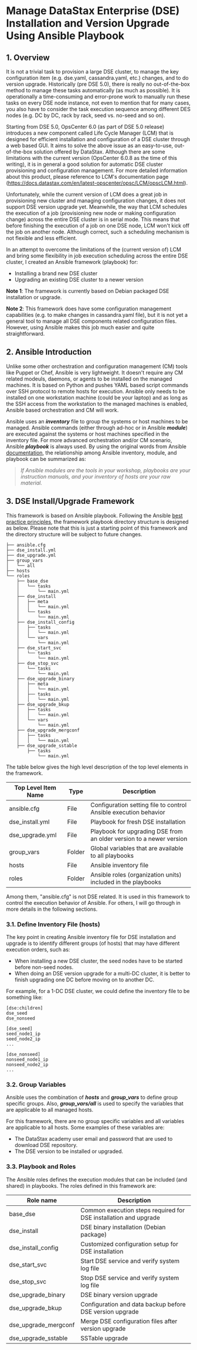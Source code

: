 # Manage DataStax Enterprise (DSE) Installation and Version Upgrade Using Ansible Playbook

## 1. Overview

It is not a trivial task to provision a large DSE cluster, to manage the key configuration item (e.g. dse.yaml, cassandra.yaml, etc.) changes, and to do version upgrade.  Historically (pre DSE 5.0), there is really no out-of-the-box method to manage these tasks automatically (as much as possible). It is operationally a time-consuming and error-prone work to manually run these tasks on every DSE node instance, not even to mention that for many cases, you also have to consider the task execution sequence among different DES nodes (e.g. DC by DC, rack by rack, seed vs. no-seed and so on).

Starting from DSE 5.0, OpsCenter 6.0 (as part of DSE 5.0 release) introduces a new component called Life Cycle Manager (LCM) that is designed for efficient installation and configuration of a DSE cluster through a web based GUI. It aims to solve the above issue as an easy-to-use, out-of-the-box solution offered by DataStax. Although there are some limitations with the current version (OpsCenter 6.0.8 as the time of this writing), it is in general a good solution for automatic DSE cluster provisioning and configuration management. For more detailed information about this product, please reference to LCM's documentation page (https://docs.datastax.com/en/latest-opscenter/opsc/LCM/opscLCM.html). 

Unfortunately, while the current version of LCM does a great job in provisioning new cluster and managing configuration changes, it does not support DSE version upgrade yet. Meanwhile, the way that LCM schedules the execution of a job (provisioning new node or making configuration change) across the entire DSE cluster is in serial mode. This means that before finishing the execution of a job on one DSE node, LCM won't kick off the job on another node. Although correct, such a scheduling mechanism is not flexible and less efficient. 

In an attempt to overcome the limitations of the (current version of) LCM and bring some flexibility in job execution scheduling across the entire DSE cluster, I created an Ansible framework (playbook) for:
* Installing a brand new DSE cluster
* Upgrading an existing DSE cluster to a newer version 

**Note 1**: The framework is currently based on Debian packaged DSE installation or upgrade.

**Note 2**: This framework does have some configuration management capabilities (e.g. to make changes in cassandra.yaml file), but it is not yet a general tool to manage all DSE components related configuration files. However, using Ansible makes this job much easier and quite straightforward. 

## 2. Ansible Introduction  

Unlike some other orchestration and configuration management (CM) tools like Puppet or Chef, Ansible is very lightweight. It doesn't require any CM related modeuls, daemons, or agents to be installed on the managed machines. It is based on Python and pushes YAML based script commands over SSH protocol to remote hosts for execution. Ansible only needs to be installed on one workstation machine (could be your laptop) and as long as the SSH access from the workstation to the managed machines is enabled, Ansible based orchestration and CM will work.

Ansible uses an ***inventory*** file to group the systems or host machines to be managed. Ansible commands (either through ad-hoc or in Ansible ***module***) are executed against the systems or host machines specified in the inventory file. For more advanced orchestration and/or CM scenario, Ansible ***playbook*** is always used. By using the original words from Ansible [documentation](http://docs.ansible.com/ansible/intro.html), the relationship among Ansible inventory, module, and playbook can be summarized as:

> *If Ansible modules are the tools in your workshop, playbooks are your instruction manuals, and your inventory of hosts are your raw material.*

## 3. DSE Install/Upgrade Framework

This framework is based on Ansible playbook. Following the Ansible [best practice principles](http://docs.ansible.com/ansible/playbooks_best_practices.html), the framework playbook directory structure is designed as below. Please note that this is just a starting point of this framework and the directory structure will be subject to future changes.

```
├── ansible.cfg
├── dse_install.yml
├── dse_upgrade.yml
├── group_vars
│   └── all
├── hosts
└── roles
    ├── base_dse
    │   └── tasks
    │       └── main.yml
    ├── dse_install
    │   ├── meta
    │   │   └── main.yml
    │   └── tasks
    │       └── main.yml
    ├── dse_install_config
    │   ├── tasks
    │   │   └── main.yml
    │   └── vars
    │       └── main.yml
    ├── dse_start_svc
    │   └── tasks
    │       └── main.yml
    ├── dse_stop_svc
    │   └── tasks
    │       └── main.yml
    ├── dse_upgrade_binary
    │   ├── meta
    │   │   └── main.yml
    │   ├── tasks
    │   │   └── main.yml
    ├── dse_upgrade_bkup
    │   ├── tasks
    │   │   └── main.yml
    │   └── vars
    │       └── main.yml
    ├── dse_upgrade_mergconf
    │   ├── tasks
    │   │   └── main.yml
    ├── dse_upgrade_sstable
        ├── tasks
            └── main.yml

```

The table below gives the high level description of the top level elements in the framework.

| Top Level Item Name | Type   | Description  |
| ------------------- | ------ | ------------ |
| ansible.cfg         | File   | Configuration setting file to control Ansible execution behavior |
| dse_install.yml     | File   | Playbook for fresh DSE installation |
| dse_upgrade.yml     | File   | Playbook for upgrading DSE from an older version to a newer version |
| group_vars          | Folder | Global variables that are available to all playbooks |
| hosts               | File   | Ansible inventory file |
| roles               | Folder | Ansible roles (organization units) included in the playbooks | 

Among them, "ansible.cfg" is not DSE related. It is used in this framework to control the execution behavior of Ansible. For others, I will go through in more details in the following sections.

### 3.1. Define Inventory File (hosts)

The key point in creating Ansible inventory file for DSE installation and upgrade is to identify different groups (of hosts) that may have different execution orders, such as:  
* When installing a new DSE cluster, the seed nodes have to be started before non-seed nodes.
* When doing an DSE version upgrade for a multi-DC cluster, it is better to finish upgrading one DC before moving on to another DC.

For example, for a 1-DC DSE cluster, we could define the inventory file to be something like:

```
[dse:children]
dse_seed
dse_nonseed

[dse_seed]
seed_node1_ip
seed_node2_ip
...

[dse_nonseed]
nonseed_node1_ip
nonseed_node2_ip
...
```

### 3.2. Group Variables

Ansible uses the combination of ***hosts*** and ***group_vars*** to define group specific groups. Also, ***group_vars/all*** is used to specify the variables that are applicable to all managed hosts.

For this framework, there are no group specific variables and all variables are applicable to all hosts. Some examples of these variables are:
* The DataStax academy user email and password that are used to download DSE repository.
* The DSE version to be installed or upgraded.

### 3.3. Playbook and Roles 

The Ansible roles defines the execution modules that can be included (and shared) in playbooks. The roles defined in this framework are:

| Role name            | Description |
| -------------------- | ----------- |
| base_dse             | Common execution steps required for DSE installation and upgrade |
| dse_install          | DSE binary installation (Debian package) |
| dse_install_config   | Customized configuration setup for DSE installation |
| dse_start_svc        | Start DSE service and verify system log file |
| dse_stop_svc         | Stop DSE service and verify system log file |
| dse_upgrade_binary   | DSE binary version upgrade |
| dse_upgrade_bkup     | Configuration and data backup before DSE version upgrade |
| dse_upgrade_mergconf | Merge DSE configuration files after version upgrade |
| dse_upgrade_sstable  | SSTable upgrade |
